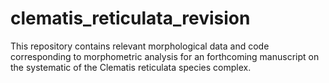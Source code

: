 # clematis_reticulata_revision
This repository contains relevant morphological data and code corresponding to morphometric analysis for an forthcoming manuscript on the systematic of the Clematis reticulata species complex.
